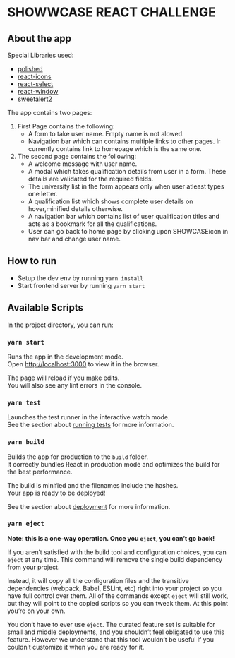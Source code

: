 # SHOWWCASE REACT CHALLENGE

## About the app

Special Libraries used:

  - [polished](https://polished.js.org/)
  - [react-icons](https://github.com/react-icons/react-icons)
  - [react-select](https://react-select.com/home)
  - [react-window](https://github.com/bvaughn/react-window)
  - [sweetalert2](https://sweetalert2.github.io/)

The app contains two pages:
  1. First Page contains the following:
     - A form to take user name. Empty name is not alowed.
     - Navigation bar which can contains multiple links to other pages. Ir currently contains link to homepage which is the same one.
  2. The second page contains the following:
     - A welcome message with user name.
     - A modal which takes qualification details from user in a form. These details are validated for the required fields.
     - The university list in the form appears only when user atleast types one letter.
     - A qualification list which shows complete user details on hover,minified details otherwise.
     - A navigation bar which contains list of user qualification titles and acts as a bookmark for all the qualifications. 
     - User can go back to home page by clicking upon SHOWCASEicon in nav bar and change user name.

## How to run

  - Setup the dev env by running `yarn install`
  - Start frontend server by running `yarn start`

## Available Scripts

In the project directory, you can run:

### `yarn start`

Runs the app in the development mode.<br />
Open [http://localhost:3000](http://localhost:3000) to view it in the browser.

The page will reload if you make edits.<br />
You will also see any lint errors in the console.

### `yarn test`

Launches the test runner in the interactive watch mode.<br />
See the section about [running tests](https://facebook.github.io/create-react-app/docs/running-tests) for more information.

### `yarn build`

Builds the app for production to the `build` folder.<br />
It correctly bundles React in production mode and optimizes the build for the best performance.

The build is minified and the filenames include the hashes.<br />
Your app is ready to be deployed!

See the section about [deployment](https://facebook.github.io/create-react-app/docs/deployment) for more information.

### `yarn eject`

**Note: this is a one-way operation. Once you `eject`, you can’t go back!**

If you aren’t satisfied with the build tool and configuration choices, you can `eject` at any time. This command will remove the single build dependency from your project.

Instead, it will copy all the configuration files and the transitive dependencies (webpack, Babel, ESLint, etc) right into your project so you have full control over them. All of the commands except `eject` will still work, but they will point to the copied scripts so you can tweak them. At this point you’re on your own.

You don’t have to ever use `eject`. The curated feature set is suitable for small and middle deployments, and you shouldn’t feel obligated to use this feature. However we understand that this tool wouldn’t be useful if you couldn’t customize it when you are ready for it.
